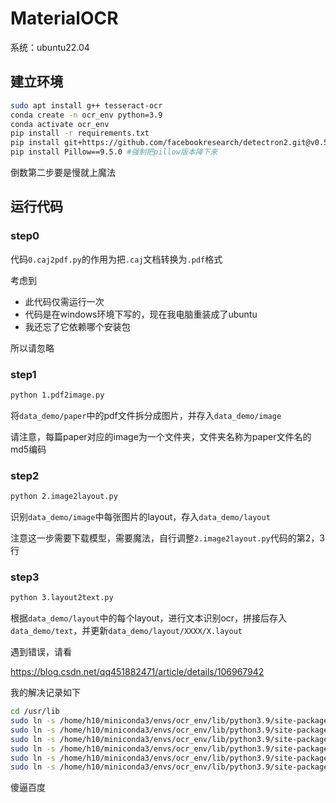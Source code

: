 # MaterialOCR

系统：ubuntu22.04

## 建立环境

```sh
sudo apt install g++ tesseract-ocr
conda create -n ocr_env python=3.9
conda activate ocr_env
pip install -r requirements.txt
pip install git+https://github.com/facebookresearch/detectron2.git@v0.5#egg=detectron2
pip install Pillow==9.5.0 #强制把pillow版本降下来
```

倒数第二步要是慢就上魔法

## 运行代码

### step0

代码`0.caj2pdf.py`的作用为把`.caj`文档转换为`.pdf`格式

考虑到

- 此代码仅需运行一次
- 代码是在windows环境下写的，现在我电脑重装成了ubuntu
- 我还忘了它依赖哪个安装包

所以请忽略

### step1

```sh
python 1.pdf2image.py
```

将`data_demo/paper`中的pdf文件拆分成图片，并存入`data_demo/image`

请注意，每篇paper对应的image为一个文件夹，文件夹名称为paper文件名的md5编码

### step2

```sh
python 2.image2layout.py
```

识别`data_demo/image`中每张图片的layout，存入`data_demo/layout`

注意这一步需要下载模型，需要魔法，自行调整`2.image2layout.py`代码的第2，3行

### step3

```sh
python 3.layout2text.py
```

根据`data_demo/layout`中的每个layout，进行文本识别ocr，拼接后存入`data_demo/text`，并更新`data_demo/layout/XXXX/X.layout`

遇到错误，请看

https://blog.csdn.net/qq451882471/article/details/106967942

我的解决记录如下

```sh
cd /usr/lib
sudo ln -s /home/h10/miniconda3/envs/ocr_env/lib/python3.9/site-packages/nvidia/cudnn/lib/libcudnn.so.8 libcudnn.so
sudo ln -s /home/h10/miniconda3/envs/ocr_env/lib/python3.9/site-packages/nvidia/cublas/lib/libcublas.so.12 libcublas.so
sudo ln -s /home/h10/miniconda3/envs/ocr_env/lib/python3.9/site-packages/nvidia/cudnn/lib/libcudnn_ops_infer.so.8 libcudnn_ops_infer.so.8
sudo ln -s /home/h10/miniconda3/envs/ocr_env/lib/python3.9/site-packages/nvidia/cublas/lib/libcublasLt.so.12 libcublasLt.so.12
sudo ln -s /home/h10/miniconda3/envs/ocr_env/lib/python3.9/site-packages/nvidia/cublas/lib/libcublas.so.12 libcublas.so.12
sudo ln -s /home/h10/miniconda3/envs/ocr_env/lib/python3.9/site-packages/nvidia/cudnn/lib/libcudnn_cnn_infer.so.8 libcudnn_cnn_infer.so.8
```

傻逼百度